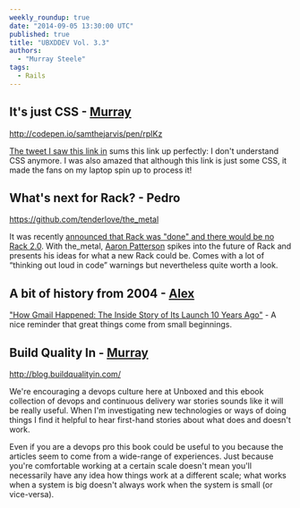 ```yaml
---
weekly_roundup: true
date: "2014-09-05 13:30:00 UTC"
published: true
title: "UBXDDEV Vol. 3.3"
authors:
  - "Murray Steele"
tags:
  - Rails
---
```


## It's just CSS - [Murray](/team#murray-steele)

http://codepen.io/samthejarvis/pen/rpIKz

[The tweet I saw this link in](https://twitter.com/jonikorpi/status/507538058959659008) sums this link up perfectly: I don't understand CSS anymore.  I was also amazed that although this link is just some CSS, it made the fans on my laptop spin up to process it!

## What's next for Rack? - Pedro

https://github.com/tenderlove/the_metal

It was recently [announced that Rack was "done" and there would be no Rack 2.0](https://groups.google.com/forum/#!msg/rack-devel/P8oOycVBaH0/1bm4eERJWPQJ).  With the_metal, [Aaron Patterson](http://www.tenderlovemaking.com/) spikes into the future of Rack and presents his ideas for what a new Rack could be.  Comes with a lot of “thinking out loud in code” warnings but nevertheless quite worth a look.

## A bit of history from 2004 - [Alex](https://twitter.com/AlexanderBobin)

["How Gmail Happened: The Inside Story of Its Launch 10 Years Ago"](http://time.com/43263/gmail-10th-anniversary/) - A nice reminder that great things come from small beginnings.

## Build Quality In - [Murray](/team#murray-steele)

http://blog.buildqualityin.com/

We're encouraging a devops culture here at Unboxed and this ebook collection of devops and continuous delivery war stories sounds like it will be really useful.  When I'm investigating new technologies or ways of doing things I find it helpful to hear first-hand stories about what does and doesn't work.

Even if you are a devops pro this book could be useful to you because the articles seem to come from a wide-range of experiences.  Just because you're comfortable working at a certain scale doesn't mean you'll necessarily have any idea how things work at a different scale; what works when a system is big doesn't always work when the system is small (or vice-versa).


